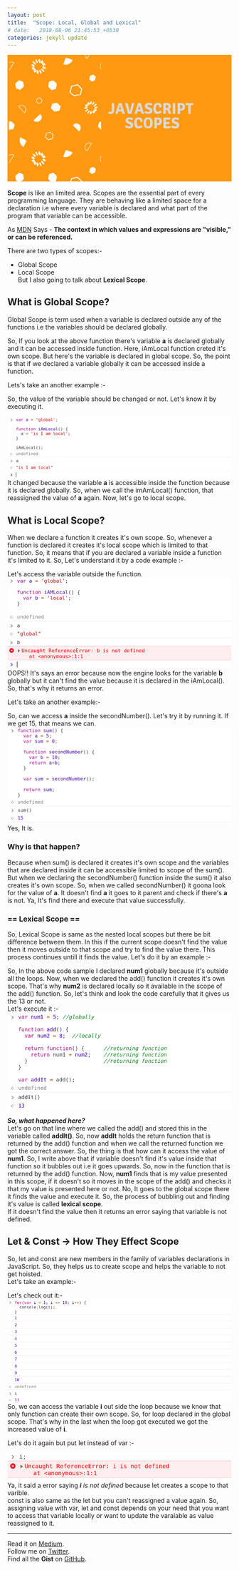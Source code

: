 ```yaml
---
layout: post
title:  "Scope: Local, Global and Lexical"
# date:   2018-08-06 21:45:53 +0530
categories: jekyll update
---
```

<!-- External Font -->
<link href="https://fonts.googleapis.com/css?family=Roboto:300,400,500,700" rel="stylesheet">

<!-- style -->
<link rel="stylesheet" href="/assets/css/blog.css">

![](/assets/images/blog_2_images/blog_banner.png)

 __Scope__ is like an limited area. Scopes are the essential part of every programming language. They are behaving like a limited space for a declaration i.e where every variable is declared and what part of the program that variable can be accessible.

As [MDN](https://developer.mozilla.org/en-US/docs/Glossary/Scope) Says - __The context in which values and expressions are "visible," or can be referenced.__

There are two types of scopes:-
* Global Scope
* Local Scope <br>
But I also going to talk about __Lexical Scope__.

## What is Global Scope?
Global Scope is term used when a variable is declared outside any of the functions i.e the variables should be declared globally.

<script src="https://gist.github.com/praveen-me/878223adafee1b3177e641db6504c6c1.js"></script>

So, If you look at the above function there's variable __a__ is declared globally and it can be accessed inside function. Here, <span class="called_function">iAmLocal</span> function creted it's own scope. But here's the variable is declared in global scope.
So, the point is that if we declared a variable globally it can be accessed inside a function.

Lets's take an another example :-
<script src="https://gist.github.com/praveen-me/b52804abada6bc1eed2931f3c8b5bd00.js"></script>
So, the value of the variable should be changed or not. Let's know it by executing it.

![](/assets/images/blog_2_images/image_global.png) <br>
It changed because the variable __a__ is accessible inside the function because it is declared globally. So, when we call the <span class="called_function">imAmLocal()</span> function, that reassigned the value of __a__ again.
Now, let's go to local scope.

## What is Local Scope?
 When we declare a function it creates it's own scope. So, whenever a function is declared it creates it's local scope which is limited to that function.
So, it means that if you are declared a variable inside a function it's limited to it.
So, Let's understand it by a code example :-
<script src="https://gist.github.com/praveen-me/d963cd28f6b03fc78f29053eb3f7c520.js"></script>
Let's access the variable outside the function.
![](/assets/images/blog_2_images/image_local.png)
OOPS!! It's says an <span class="error">error</span> because now the engine looks for the variable __b__ globally but it can't find the value because it is declared in the <span class="called_function">iAmLocal()</span>. So, that's why it returns an <span class="error">error</span>.

Let's take an another example:-
<script src="https://gist.github.com/praveen-me/a0e046c1f847acb67f6e5fd8b4838352.js"></script>
So, can we access __a__ inside the <span class="called_function">secondNumber()</span>. Let's try it by running it. If we get <span class="value">15</span>, that means we can.
![](/assets/images/blog_2_images/image_local_2_long.png)
Yes, It is. <br>

### __Why is that happen?__
Because when <span class="called_function">sum()</span> is declared it creates it's own scope and the variables that are declared inside it can be accessible limited to scope of the <span class="called_function">sum()</span>. But when we declaring the <span class="called_function">secondNumber()</span> function inside the <span class="called_function">sum()</span> it also creates it's own scope. So, when we called <span class="called_function">secondNumber()</span> it goona look for the value of __a__. It doesn't find __a__ it goes to it parent and check if there's __a__ is not. Ya, It's find there and execute that value successfully.

### == Lexical Scope ==
So, Lexical Scope is same as the nested local scopes but there be bit difference between them. In this if the current scope doesn't find the value then it moves outside to that scope and try to find the value there. This process continues untill it finds the value. Let's do it by an example :- 
<script src="https://gist.github.com/praveen-me/5dcbf7f4b88b4409f0e0deade640da87.js"></script>
So, In the above code sample I declared __num1__ globally because it's outside all the loops. Now, when we declared the <span class="called_function">add()</span> function it creates it's own scope. That's why __num2__ is declared locally so it available in the scope of the <span class="called_function">add()</span> function. So, let's think and look the code carefully that it gives us the <span class="value">13</span> or not. <br> 
Let's execute it :-
![](/assets/images/blog_2_images/lexical_scope.png)

**_So, what happened here?_** <br>
Let's go on that line where we called the <span class="called_function">add()</span> and stored this in the variable called __addIt()__. So, now __addIt__ holds the return function that is returned by the <span class="called_function">add()</span> function and when we call the returned function we got the correct answer. So, the thing is that how can it access the value of __num1__. So, I write above that if variable doesn't find it's value inside that function so it bubbles out i.e it goes upwards. So, now in the function that is returned by the <span class="called_function">add()</span> function. Now, __num1__ finds that is my value presented in this scope, if it doesn't so it moves in the scope of the <span class="called_function">add()</span> and checks it that my value is presented here or not. No, It goes to the global scope there it finds the value and execute it.
So, the process of bubbling out and finding it's value is called **lexical scope**. <br>
If it doesn't find the value then it returns an <span class="error">error</span> saying that variable is not defined.

## Let & Const -> How They Effect Scope
So, <span class="value">let</span> and <span class="value">const</span> are new members in the family of variables declarations in JavaScript. So, they helps us to create scope and helps the variable to not get hoisted. <br>
Let's take an example:-   
<script src="https://gist.github.com/praveen-me/297e770065fe172c48f7efbd8e657ee8.js"></script>
Let's check out it:-
![](/assets/images/blog_2_images/let_var_first.png)
So, we can access the variable __i__ out side the loop because we know that only function can create their own scope. So, <span class="called_function">for loop</span> declared in the global scope. That's why in the last when the loop got executed we got the increased value of __i__.

Let's do it again but put <span class="value">let</span> instead of <span class="value">var</span> :-
<script src="https://gist.github.com/praveen-me/d6cebc441a4dcb8e34dc5887d0e36cac.js"></script>
![](/assets/images/blog_2_images/let_var_2.png)
Ya, it said a <span class="error">error</span> saying *__i__ is not defined* because <span class="value">let</span> creates a scope to that varible. <br>
<span class="value">const</span> is also same as the <span class="value">let</span> but you can't reassigned a value again. So, assigning value with <span class="value">var</span>, <span class="value">let</span> and <span class="value">const</span> depends on your need that you want to access that variable locally or want to update the varaiable as value reassigned to it.

***
Read it on [Medium](https://medium.com/@praveenkrsaini0/scope-local-global-and-lexical-e164f53450b3).<br>
Follow me on [Twitter](https://twitter.com/am_pra_veen). <br>
Find all the **Gist** on [GitHub](https://gist.github.com/praveen-me).